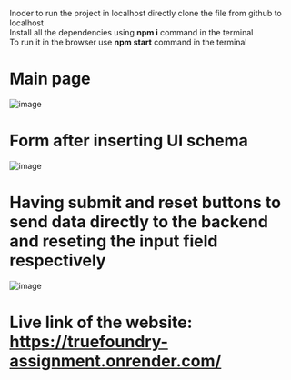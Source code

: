 Inoder to run the project in localhost directly clone the file from github to localhost
</br>
Install all the dependencies using **npm i** command in the terminal
</br>
To run it in the browser use **npm start** command in the terminal

# Main page
![image](https://github.com/deepanshu51/Frontend-Assignment/assets/90763271/a83971de-a5b0-410f-a1c4-55b07af5ddd2)

# Form after inserting UI schema 
![image](https://github.com/deepanshu51/Frontend-Assignment/assets/90763271/379334aa-a607-41e9-9557-ba65cdb8467a)

# Having submit and reset buttons to send data directly to the backend and reseting the input field respectively
![image](https://github.com/deepanshu51/Frontend-Assignment/assets/90763271/5099934c-1416-451e-8952-2f05dfb05796)




# Live link of the website: https://truefoundry-assignment.onrender.com/
